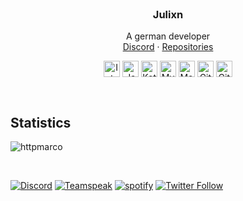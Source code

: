 <br />
<p align="center">

  <h3 align="center">Julixn</h3>

  <p align="center">
    A german developer
    <br />
    <a href="https://discord.com/channels/@me/814861093695651878">Discord</a>
    ·
    <a href="https://github.com/HttpMarco?tab=repositories">Repositories</a>
  <br />
    <div align="center">
  <img align="center" alt="Intellij" width="26px" src="https://cdn.iconscout.com/icon/free/png-512/intellij-idea-569199.png" />
  <img align="center" alt="Java" width="26px" src="https://upload-icon.s3.us-east-2.amazonaws.com/uploads/icons/png/378554371540553613-512.png" />
  <img align="center" alt="Kotlin" width="26px" src="https://upload-icon.s3.us-east-2.amazonaws.com/uploads/icons/png/18852341021548218200-512.png" />
  <img align="center" alt="MySQL" width="26px" src="https://cdn-icons-png.flaticon.com/128/3161/3161158.png" />
  <img align="center" alt="MongoDB" width="26px" src="https://cdn.iconscout.com/icon/free/png-512/mongodb-4-1175139.png" />
  <img align="center" alt="Git" width="26px" src="https://upload.wikimedia.org/wikipedia/commons/thumb/3/3f/Git_icon.svg/1024px-Git_icon.svg.png" />
  <img align="center" alt="GitHub" width="26px" src="https://icon-library.com/images/github_png63.png" />
  </div>
  </p> 
</p>

<br />

## Statistics

![httpmarco](https://github-readme-stats.vercel.app/api?username=julixndev&show_icons=true&locale=en)

<br />

 [![Discord][discord-shield]][discord-url]
 [![Teamspeak][teamspeak-shield]][teamspeak-url]
 [![spotify][spotify-shield]][spotify-url]
 [![Twitter Follow](https://img.shields.io/twitter/follow/Http_polo?color=1DA1F2&logo=twitter&style=for-the-badge)](https://twitter.com/Http_polo)
 
 
[discord-shield]: https://img.shields.io/badge/-Discord-black.svg?style=for-the-badge&logo=discord&colorB=555
[discord-url]: https://discord.gg/Gv4B77xqCT

[teamspeak-shield]: https://img.shields.io/badge/-Teamspeak-black.svg?style=for-the-badge&logo=teamspeak&colorB=555
[teamspeak-url]: ts3server://bytemc.de

[spotify-shield]: https://img.shields.io/badge/-Spotify-black.svg?style=for-the-badge&logo=spotify&colorB=555
[spotify-url]: https://open.spotify.com/user/coeqj1w4x4wf1xfekndxd57pt
